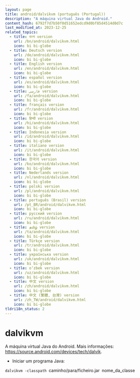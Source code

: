 ```yaml
---
layout: page
title: android/dalvikvm (português (Portugal))
description: "A máquina virtual Java do Android."
content_hash: 6792f7d7b50f0d51652edcd9d0bf85d4514d0d7c
last_modified_at: 2023-12-25
related_topics:
  - title: বাংলা version
    url: /bn/android/dalvikvm.html
    icon: bi bi-globe
  - title: Deutsch version
    url: /de/android/dalvikvm.html
    icon: bi bi-globe
  - title: English version
    url: /en/android/dalvikvm.html
    icon: bi bi-globe
  - title: español version
    url: /es/android/dalvikvm.html
    icon: bi bi-globe
  - title: فارسی version
    url: /fa/android/dalvikvm.html
    icon: bi bi-globe
  - title: français version
    url: /fr/android/dalvikvm.html
    icon: bi bi-globe
  - title: हिन्दी version
    url: /hi/android/dalvikvm.html
    icon: bi bi-globe
  - title: Indonesia version
    url: /id/android/dalvikvm.html
    icon: bi bi-globe
  - title: italiano version
    url: /it/android/dalvikvm.html
    icon: bi bi-globe
  - title: 한국어 version
    url: /ko/android/dalvikvm.html
    icon: bi bi-globe
  - title: Nederlands version
    url: /nl/android/dalvikvm.html
    icon: bi bi-globe
  - title: polski version
    url: /pl/android/dalvikvm.html
    icon: bi bi-globe
  - title: português (Brasil) version
    url: /pt_BR/android/dalvikvm.html
    icon: bi bi-globe
  - title: русский version
    url: /ru/android/dalvikvm.html
    icon: bi bi-globe
  - title: தமிழ் version
    url: /ta/android/dalvikvm.html
    icon: bi bi-globe
  - title: Türkçe version
    url: /tr/android/dalvikvm.html
    icon: bi bi-globe
  - title: українська version
    url: /uk/android/dalvikvm.html
    icon: bi bi-globe
  - title: o‘zbek version
    url: /uz/android/dalvikvm.html
    icon: bi bi-globe
  - title: 中文 version
    url: /zh/android/dalvikvm.html
    icon: bi bi-globe
  - title: 中文 (繁體, 台灣) version
    url: /zh_TW/android/dalvikvm.html
    icon: bi bi-globe
tldri18n_status: 2
---
```

# dalvikvm

A máquina virtual Java do Android.
Mais informações: <https://source.android.com/devices/tech/dalvik>.

- Iniciar um programa Java:

`dalvikvm -classpath `<span class="tldr-var badge badge-pill bg-dark-lm bg-white-dm text-white-lm text-dark-dm font-weight-bold">caminho/para/ficheiro.jar</span>` `<span class="tldr-var badge badge-pill bg-dark-lm bg-white-dm text-white-lm text-dark-dm font-weight-bold">nome_da_classe</span>
